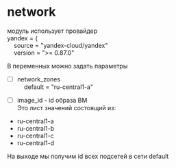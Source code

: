 # network

модуль использует провайдер <br>
yandex = {  
&#160;&#160;&#160;&#160;source = "yandex-cloud/yandex"  
&#160;&#160;&#160;&#160;version = ">= 0.87.0"

В переменных можно задать параметры

- [ ] network_zones  
  &#160;&#160;&#160;&#160;default = "ru-central1-a"

- [ ] image_id - id образа ВМ  
  Это лист значений состоящий из:
- ru-central1-a
- ru-central1-b
- ru-central1-c
- ru-central1-d

На выходе мы получим id всех подсетей в сети default